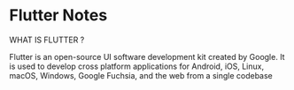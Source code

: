 # Flutter Notes

WHAT IS FLUTTER ?

Flutter is an open-source UI software development kit created by Google. It is used to develop cross platform applications for Android, iOS, Linux, macOS, Windows, Google Fuchsia, and the web from a single codebase


